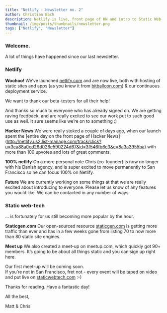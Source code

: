 ```yaml
---
title: "Netlify - Newsletter no. 2"
author: Christian Bach
description: Netlify is live, front page of HN and intro to Static Web-Tech
thumbnail: /img/posts/thumbnails/newsletter.png
tags: ["Netlify", "Newsletter"]
---
```


### Welcome.

A lot of things have happened since our last newsletter.


### Netlify

**Woohoo!**
We’ve launched [netlify.com](https://www.netlify.com) and are now live, both with hosting of static sites and apps (as you knew it from [bitballoon.com](https://www.bitballoon.com)) & our continuous deployment service.

We want to thank our beta-testers for all their help!

And thanks so much to everyone who has already signed on. We are getting raving feedback, and are really excited to see our work put to such good use as well. It sure seems like we’re on to something :)

**Hacker News**
We were really stoked a couple of days ago, when our launch spent the ]entire day on the front page of Hacker News](http://netlify.us2.list-manage.com/track/click?u=3ca88a0cd26d026e590224d67&id=3f546fb6c3&e=8a3a3955ba) with more than 100 upvotes and lots of great comments.

**100% netlify**
On a more personal note Chris (co-founder) is now no longer with his Danish agency, and is super excited to move permanently to San Francisco so he can focus 100% on Netlify.

**Future**
We are currently working on some things at that we are really excited about introducing to everyone. Please let us know of any features you would like. We can be contacted in any number of ways.


### Static web-tech

… is fortunately for us still becoming more popular by the hour.

**Staticgen.com**
Our open-sourced resource [staticgen.com](https://www.staticgen.com) is getting more traffic than ever and has in a few weeks gone from listing 70 to now more than 80 static site engines.

**Meet up**
We also created a meet-up on meetup.com, which quickly got 90+ members. It’s going to be about all things static and you can sign up right here.


Our first meet-up will be coming soon.  
If you’re not in San Francisco, fret not - every event will be taped on video and put live on [staticwebtech.com](https://www.staticwebtech.com) :-)


Thanks for reading. Have a fantastic day!

All the best,

Matt & Chris
